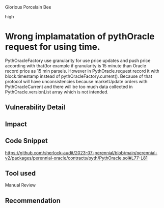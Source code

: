 Glorious Porcelain Bee

high

# Wrong implamatation of pythOracle request for using time.
PythOracleFactory use granularity for use price updates and push price according with that(for example if granularity is 15 minute than Oracle record price as 15 min parsels. However in PythOracle.request record it with block.timestamp instead of pythOracleFactory.current(). Because of that protocol will have unconsistencies because marketUpdate orders with PythOracleCurrent and there will be too much data collected in PythOracle.versionList array which is not intended.
## Vulnerability Detail

## Impact

## Code Snippet
https://github.com/sherlock-audit/2023-07-perennial/blob/main/perennial-v2/packages/perennial-oracle/contracts/pyth/PythOracle.sol#L77-L81
## Tool used

Manual Review

## Recommendation